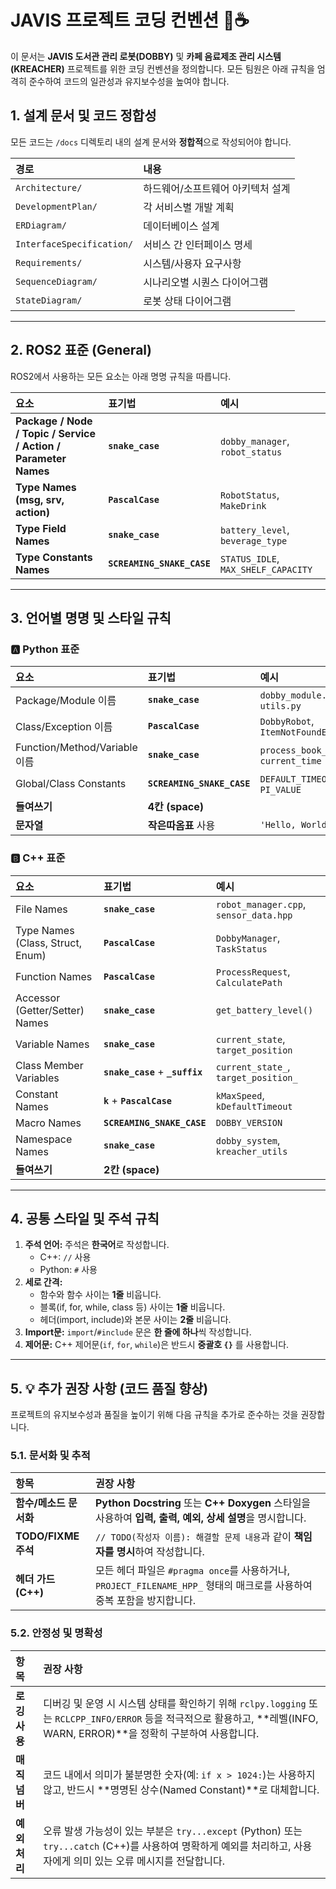 # JAVIS 프로젝트 코딩 컨벤션 🤖☕

이 문서는 **JAVIS 도서관 관리 로봇(DOBBY)** 및 **카페 음료제조 관리 시스템(KREACHER)** 프로젝트를 위한 코딩 컨벤션을 정의합니다. 모든 팀원은 아래 규칙을 엄격히 준수하여 코드의 일관성과 유지보수성을 높여야 합니다.

## 1. 설계 문서 및 코드 정합성

모든 코드는 `/docs` 디렉토리 내의 설계 문서와 **정합적**으로 작성되어야 합니다.

| 경로 | 내용 |
| :--- | :--- |
| `Architecture/` | 하드웨어/소프트웨어 아키텍처 설계 |
| `DevelopmentPlan/` | 각 서비스별 개발 계획 |
| `ERDiagram/` | 데이터베이스 설계 |
| `InterfaceSpecification/` | 서비스 간 인터페이스 명세 |
| `Requirements/` | 시스템/사용자 요구사항 |
| `SequenceDiagram/` | 시나리오별 시퀀스 다이어그램 |
| `StateDiagram/` | 로봇 상태 다이어그램 |

---

## 2. ROS2 표준 (General)

ROS2에서 사용하는 모든 요소는 아래 명명 규칙을 따릅니다.

| 요소 | 표기법 | 예시 |
| :--- | :--- | :--- |
| **Package / Node / Topic / Service / Action / Parameter Names** | **`snake_case`** | `dobby_manager`, `robot_status` |
| **Type Names (msg, srv, action)** | **`PascalCase`** | `RobotStatus`, `MakeDrink` |
| **Type Field Names** | **`snake_case`** | `battery_level`, `beverage_type` |
| **Type Constants Names** | **`SCREAMING_SNAKE_CASE`** | `STATUS_IDLE`, `MAX_SHELF_CAPACITY` |

---

## 3. 언어별 명명 및 스타일 규칙

### 🅰️ Python 표준

| 요소 | 표기법 | 예시 |
| :--- | :--- | :--- |
| Package/Module 이름 | **`snake_case`** | `dobby_module.py`, `utils.py` |
| Class/Exception 이름 | **`PascalCase`** | `DobbyRobot`, `ItemNotFoundError` |
| Function/Method/Variable 이름 | **`snake_case`** | `process_book_scan`, `current_time` |
| Global/Class Constants | **`SCREAMING_SNAKE_CASE`** | `DEFAULT_TIMEOUT`, `PI_VALUE` |
| **들여쓰기** | **4칸 (space)** | |
| **문자열** | **작은따옴표** 사용 | `'Hello, World!'` |

### 🅱️ C++ 표준

| 요소 | 표기법 | 예시 |
| :--- | :--- | :--- |
| File Names | **`snake_case`** | `robot_manager.cpp`, `sensor_data.hpp` |
| Type Names (Class, Struct, Enum) | **`PascalCase`** | `DobbyManager`, `TaskStatus` |
| Function Names | **`PascalCase`** | `ProcessRequest`, `CalculatePath` |
| Accessor (Getter/Setter) Names | **`snake_case`** | `get_battery_level()` |
| Variable Names | **`snake_case`** | `current_state`, `target_position` |
| Class Member Variables | **`snake_case`** + **`_suffix`** | `current_state_`, `target_position_` |
| Constant Names | **`k`** + **`PascalCase`** | `kMaxSpeed`, `kDefaultTimeout` |
| Macro Names | **`SCREAMING_SNAKE_CASE`** | `DOBBY_VERSION` |
| Namespace Names | **`snake_case`** | `dobby_system`, `kreacher_utils` |
| **들여쓰기** | **2칸 (space)** | |

---

## 4. 공통 스타일 및 주석 규칙

1.  **주석 언어:** 주석은 **한국어**로 작성합니다.
    * C++: `//` 사용
    * Python: `#` 사용
2.  **세로 간격:**
    * 함수와 함수 사이는 **1줄** 비웁니다.
    * 블록(if, for, while, class 등) 사이는 **1줄** 비웁니다.
    * 헤더(import, include)와 본문 사이는 **2줄** 비웁니다.
3.  **Import문:** `import`/`#include` 문은 **한 줄에 하나**씩 작성합니다.
4.  **제어문:** C++ 제어문(`if`, `for`, `while`)은 반드시 **중괄호 `{}`** 를 사용합니다.

---

## 5. 💡 추가 권장 사항 (코드 품질 향상)

프로젝트의 유지보수성과 품질을 높이기 위해 다음 규칙을 추가로 준수하는 것을 권장합니다.

### 5.1. 문서화 및 추적

| 항목 | 권장 사항 |
| :--- | :--- |
| **함수/메소드 문서화** | **Python Docstring** 또는 **C++ Doxygen** 스타일을 사용하여 **입력, 출력, 예외, 상세 설명**을 명시합니다. |
| **TODO/FIXME 주석** | `// TODO(작성자 이름): 해결할 문제 내용`과 같이 **책임자를 명시**하여 작성합니다. |
| **헤더 가드 (C++)** | 모든 헤더 파일은 `#pragma once`를 사용하거나, `PROJECT_FILENAME_HPP_` 형태의 매크로를 사용하여 중복 포함을 방지합니다. |

### 5.2. 안정성 및 명확성

| 항목 | 권장 사항 |
| :--- | :--- |
| **로깅 사용** | 디버깅 및 운영 시 시스템 상태를 확인하기 위해 `rclpy.logging` 또는 `RCLCPP_INFO/ERROR` 등을 적극적으로 활용하고, **레벨(INFO, WARN, ERROR)**을 정확히 구분하여 사용합니다. |
| **매직 넘버** | 코드 내에서 의미가 불분명한 숫자(예: `if x > 1024:`)는 사용하지 않고, 반드시 **명명된 상수(Named Constant)**로 대체합니다. |
| **예외 처리** | 오류 발생 가능성이 있는 부분은 `try...except` (Python) 또는 `try...catch` (C++)를 사용하여 명확하게 예외를 처리하고, 사용자에게 의미 있는 오류 메시지를 전달합니다. |
